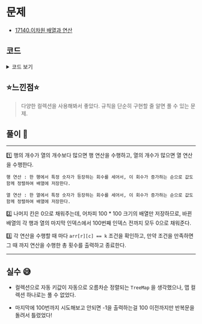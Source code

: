 # 문제
- [17140.이차원 배열과 연산](https://www.acmicpc.net/problem/17140)

## 코드

<details><summary> 코드 보기 </summary>

``` java
import java.io.BufferedReader;
import java.io.IOException;
import java.io.InputStreamReader;
import java.util.*;

class Pair implements Comparable<Pair>{
    int num, cnt;

    public Pair(int cnt, int num) {
        this.num = num;
        this.cnt = cnt;
    }

    @Override
    public int compareTo(Pair o) {
        if(this.cnt == o.cnt) return this.num - o.num;
        return this.cnt - o.cnt;
    }
}
public class Q17140 {
    static int r, c, k, arr[][]=new int[101][101], rowMax = 3, colMax = 3;

    public static void main(String[] args) throws IOException {
        init();
        solution();
    }

    private static void solution() {
        int time = 0, row = 3, col = 3;
        for (int i = 0; i <= 100; i++) {
            row = Math.min(rowMax, 100);
            col = Math.min(colMax, 100);
            if(arr[r][c] == k){
                System.out.println(i);
                return;
            }
            if(row >= col) operationR(row, col); // R 연산
            else operationC(row, col); // C 연산
        }
        System.out.println(-1);
    }

    private static void operationR(int row, int col) {
        PriorityQueue<Pair> pq = new PriorityQueue<>(); // cnt, num

        for (int i = 0; i < row; i++) {
            Map<Integer, Integer> map = new HashMap<>(); // num, cnt
            for (int j = 0; j < col; j++) {
                if(arr[i][j] == 0) continue;
                if (map.containsKey(arr[i][j])) map.put(arr[i][j], map.get(arr[i][j]) + 1);
                else map.put(arr[i][j], 1);
            }
            for (Map.Entry<Integer, Integer> entry : map.entrySet()) {
                pq.add(new Pair(entry.getValue(), entry.getKey()));
            }
            int j = 0;
            while (!pq.isEmpty() && j + 1 < 100) {
                Pair p = pq.poll();
                arr[i][j++] = p.num;
                arr[i][j++] = p.cnt;
            }

            colMax = Math.max(colMax, j);
            for (int l = j; l < 100; l++) arr[i][l] = 0;
        }
    }

    private static void operationC(int row, int col) {
        PriorityQueue<Pair> pq = new PriorityQueue<>(); // cnt, num

        for (int i = 0; i < col; i++) {
            Map<Integer, Integer> map = new HashMap<>(); // num, cnt
            for (int j = 0; j < row; j++) {
                if(arr[j][i] == 0) continue;
                if (map.containsKey(arr[j][i])) map.put(arr[j][i], map.get(arr[j][i]) + 1);
                else map.put(arr[j][i], 1);
            }
            for (Map.Entry<Integer, Integer> entry : map.entrySet()) {
                pq.add(new Pair(entry.getValue(), entry.getKey()));
            }
            int j = 0;
            while (!pq.isEmpty() && j + 1 < 100) {
                Pair p = pq.poll();
                arr[j++][i] = p.num;
                arr[j++][i] = p.cnt;
            }

            rowMax = Math.max(rowMax, j);
            for (int l = j; l < 100; l++) arr[l][i] = 0;
        }
    }

    private static void init() throws IOException {
        BufferedReader br = new BufferedReader(new InputStreamReader(System.in));
        StringTokenizer st = new StringTokenizer(br.readLine());
        r = Integer.parseInt(st.nextToken()) - 1;
        c = Integer.parseInt(st.nextToken()) - 1;
        k = Integer.parseInt(st.nextToken());

        for (int i = 0; i < 3; i++) {
            st = new StringTokenizer(br.readLine());
            for (int j = 0; j < 3; j++)
                arr[i][j] = Integer.parseInt(st.nextToken());
        }
    }
}

```

</details>

## ⭐️느낀점⭐️
> 다양한 컬렉션을 사용해봐서 좋았다. 규칙을 단순히 구현할 줄 알면 풀 수 있는 문제.
>

## 풀이 📣
<hr/>

1️⃣ 행의 개수가 열의 개수보다 많으면 행 연산을 수행하고, 열의 개수가 많으면 열 연산을 수행한다.

    행 연산 : 한 행에서 특정 숫자가 등장하는 회수를 세어서, 이 회수가 증가하는 순으로 값도 함께 정렬하여 배열에 저장한다.

    열 연산 : 한 열에서 특정 숫자가 등장하는 회수를 세어서, 이 회수가 증가하는 순으로 값도 함께 정렬하여 배열에 저장한다.

2️⃣ 나머지 칸은 0으로 채워주는데, 어차피 100 * 100 크기의 배열만 저장하므로, 바뀐 배열의 각 행과 열의 마지막 인덱스에서 100번째 인덱스 전까지 모두 0으로 채워준다. 


3️⃣ 각 연산을 수행할 때 마다 `arr[r][c] == k` 조건을 확인하고, 만약 조건을 만족하면 그 때 까지 연산을 수행한 총 횟수를 출력하고 종료한다.


<hr/>

## 실수 😅
- 컬렉션으로 자동 키값이 자동으로 오름차순 정렬되는 `TreeMap` 을 생각했으나, 맵 컬렉션 하나로는 풀 수 없었다.


- 마지막에 100번까지 시도해보고 안되면 -1을 출력하는걸 100 이전까지만 반복문을 돌려서 틀렸었다!